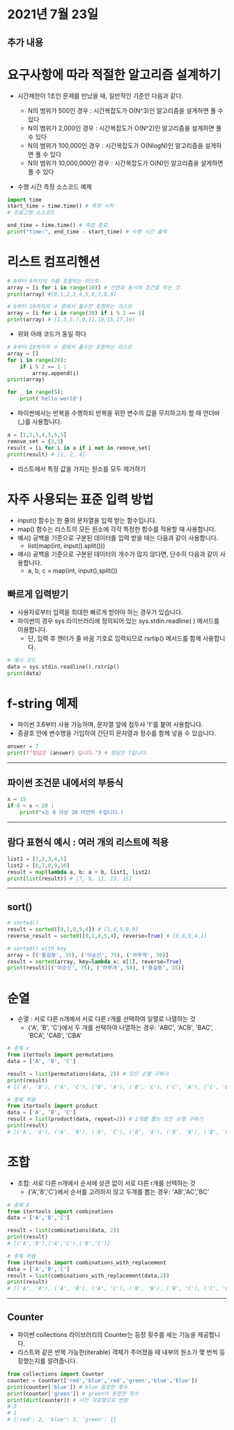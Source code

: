 # 2021년 7월 23일
## 추가 내용
# 요구사항에 따라 적절한 알고리즘 설계하기
- 시간제한이 1초인 문제를 만났을 때, 일반적인 기준안 다음과 같다.
    - N의 범위가 500인 경우 : 시간복잡도가 O(N^3)인 알고리즘을 설게하면 풀 수 있다
    - N의 범위가 2,000인 경우 : 시간복잡도가 O(N^2)인 알고리즘을 설게하면 풀 수 있다
    - N의 범위가 100,000인 경우 : 시간복잡도가 O(NlogN)인 알고리즘을 설게하면 풀 수 있다
    - N의 범위가 10,000,000인 경우 : 시간복잡도가 O(N)인 알고리즘을 설게하면 풀 수 있다

- 수행 시간 측정 소스코드 예제
```python
import time
start_time = time.time() # 측정 시작
# 프로그램 소스코드

end_time = time.time() # 측정 종료
print("time:", end_time - start_time) # 수행 시간 출력 
```
# 리스트 컴프리헨션

```python
# 0부터 9까지의 수를 포함하는 리스트
array = [i for i in range(10)] # 선언과 동시에 조건을 주는 것.
print(array) #[0,1,2,3,4,5,6,7,8,9]
```
```python
# 0부터 19까지의 수 중에서 홀수만 포함하는 리스트
array = [i for i in range(20) if i % 2 == 1]
print(array) # [1,3,5,7,9,11,13,15,17,19]
```
- 위와 아래 코드가 동일 하다 
```python
# 0부터 19까지의 수 중에서 홀수만 포함하는 리스트
array = []
for i in range(20):
    if i % 2 == 1 :
        array.append(i)
print(array)
```
```python
for _ in range(5):
    print('hello world')
```
- 파이썬에서는 반복을 수행하되 반복을 위한 변수의 값을 무지하고자 할 때 언더바(_)를 사용합니다.

```python
a = [1,2,3,4,5,5,5]
remove_set = {3,5}
result = [i for i in a if i not in remove_set]
print(result) # [1, 2, 4]
```
- 리스트에서 특정 값을 가지는 원소를 모두 제거하기

# 자주 사용되는 표준 입력 방법
- input() 함수는 한 줄의 문자열을 입력 받는 함수입니다.
- map() 함수는 리스트의 모든 원소에 각각 특정한 함수를 적용할 때 사용합니다.
- 예시) 공백을 기준으로 구분된 데이터를 입력 받을 때는 다음과 같이 사용합니다.
    - list(map(int, input().split()))
- 예시) 공백을 기준으로 구분된 데이터의 개수가 많지 않다면, 단수히 다음과 같이 사용합니다.
    - a, b, c = map(int, input(),split())

## 빠르게 입력받기
- 사용자로부터 입력을 최대한 빠르게 받아야 하는 경우가 있습니다.
- 파이썬의 경우 sys 라이브러리에 정의되어 있는 sys.stdin.readline( ) 메서드를 이용합니다.
    - 단, 입력 후 엔터가 줄 바꿈 기호로 입력되므로 rsrtip() 메서드를 함께 사용합니다.
```python
# 예시 코드 
data = sys.stdin.readline().rstrip()
print(data)
```
# f-string 예제
- 파이썬 3.6부터 사용 가능하며, 문자열 앞에 접두사 'f'를 붙여 사용합니다.
- 중괄호 안에 변수명을 기입하여 간단히 문자열과 정수를 함께 넣을 수 있습니다.
```python
answer = 7
print(f"정답은 {answer} 입니다.") # 정답은 7입니다.
```
***
## 파이썬 조건문 내에서의 부등식
```python
x = 15
if 0 < x < 20 :
    print("x는 0 이상 20 미만의 수입니다.)
```
***
## 람다 표현식 예시 : 여러 개의 리스트에 적용
```python
list1 = [1,2,3,4,5]
list2 = [6,7,8,9,10]
result = map(lambda a, b: a + b, list1, list2)
print(list(result)) # [7, 9, 11, 13, 15]
```
***
## sort()
```python 
# sorted()
result = sorted([9,1,8,5,4]) # [1,4,5,8,9]
reverse_result = sorted([9,1,8,5,4], reverse=True) # [9,8,5,4,1]
```
```python
# sorted() with key
array = [('홍길동', 35), ('이순신', 75), ('아무개', 50)]
result = sorted(array, key=lambda x: x[1], reverse=True)
print(result)[('이순신', 75), ('아무개', 50), ('홍길동', 35)]
```
# 순열
- 순열 : 서로 다른 n개에서 서로 다른 r개를 선택하여 일렬로 나열하는 것
    - {'A', 'B', 'C'}에서 두 개를 선택하여 나열하는 경우: 'ABC', 'ACB', 'BAC', 'BCA', 'CAB', 'CBA'

```python
# 중복 x
from itertools import permutations
data = ['A', 'B', 'C'] 

result = list(permutations(data, 2)) # 모든 순열 구하기
print(result)
# [('A', 'B'), ('A', 'C'), ('B', 'A'), ('B', 'C'), ('C', 'A'), ('C', 'B')]
```
```python
# 중복 허용
from itertools import product
data = ['A', 'B', 'C'] 
result = list(product(data, repeat=2)) # 2개를 뽑는 모든 순열 구하기
print(result)
# [('A', 'A'), ('A', 'B'), ('A', 'C'), ('B', 'A'), ('B', 'B'), ('B', 'C'), ('C', 'A'), ('C', 'B'), ('C', 'C')]
```
# 조합
- 조합: 서로 다른 n개에서 순서에 상관 없이 서로 다른 r개를 선택하는 것
    - {'A','B','C'}에서 순서를 고려하지 않고 두개를 뽑는 경우: 'AB','AC','BC'

```python
# 중복 X
from itertools import combinations
data = ['A','B','C']

result = list(combinations(data, 2))
print(result)
# [('A','B'),('A','C'),('B','C')]
```
```python
# 중복 허용
from itertools import combinations_with_replacement
data = ['A','B','C']
result = list(combinations_with_replacement(data,2))
print(result)
# [('A', 'A'), ('A', 'B'), ('A', 'C'), ('B', 'B'), ('B', 'C'), ('C', 'C')]
```
***
## Counter
- 파이썬 collections 라이브러리의 Counter는 등장 횟수를 세는 기능을 제공합니다.
- 리스트와 같은 반복 가능한(iterable) 객체가 주어졌을 때 내부의 원소가 몇 번씩 등장했는지를 알려줍니다.

```python
from collections import Counter
counter = Counter(['red','blue','red','green','blue','blue'])
print(counter['blue']) # blue 등장한 횟수
print(counter['green']) # green이 등장한 횟수
print(dict(counter)) # 사전 자료형으로 반환
# 3 
# 1
# {'red': 2, 'blue': 3, 'green': 1}
```